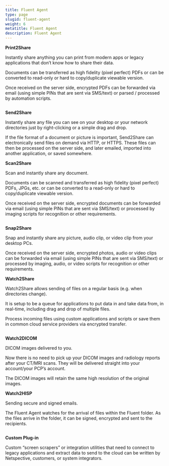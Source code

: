 ```yaml
---
title: Fluent Agent
type: page
slugid: fluent-agent
weight: 6
metatitle: Fluent Agent
description: Fluent Agent
---
```

 <article class="pt-10"> 
        <div class="grid grid-cols-1 sm:grid-cols-2 md:grid-cols-2 gap-4 pt-6">   
          <div>
            <p><b>Print2Share</b></p>
             <p class="font-semibold">Instantly share anything you can print from modern apps or legacy applications that don’t know how to share their data.</p>
              <p>Documents can be transferred as high fidelity (pixel perfect) PDFs or can be converted to read-only or hard to copy/duplicate viewable version.</p>
            <p>Once received on the server side, encrypted PDFs can be forwarded via email (using simple PINs that are sent via SMS/text) or parsed / processed by automation scripts.</p>
          </div>
           <div>
              <div class="flex mt-7"><img src="/assets-natural/brand/www.netspective.com/solutions/fluent/Print2Share.png"alt=""></div>
           </div>
        </div>
      <div class="grid grid-cols-1 sm:grid-cols-2 md:grid-cols-2 gap-4 pt-6">   
        <div>
          <div class="flex mb-7 mt-7"><img src="/assets-natural/brand/www.netspective.com/solutions/fluent/send2share.png"alt=""></div>
        </div>
        <div>
            <p><b>Send2Share</b></p>
           <p class="font-semibold">Instantly share any file you can see on your desktop or your network directories just by right-clicking or a simple drag and drop.</p>
            <p>If the file format of a document or picture is important, Send2Share can electronically send files on demand via HTTP, or HTTPS. These files can then be processed on the server side, and later emailed, imported into another application, or saved somewhere.</p>
        </div>         
      </div>
      <div class="grid grid-cols-1 sm:grid-cols-2 md:grid-cols-2 gap-4">   
        <div>
           <p><b>Scan2Share</b></p>
           <p class="font-semibold">Scan and instantly share any document.</p>
            <p>Documents can be scanned and transferred as high fidelity (pixel perfect) PDFs, JPGs, etc. or can be converted to a read-only or hard to copy/duplicate viewable version.</p>
            <p>Once received on the server side, encrypted documents can be forwarded via email (using simple PINs that are sent via SMS/text) or processed by imaging scripts for recognition or other requirements.</p>
        </div>
         <div>
            <div class="flex mb-7 mt-7"><img src="/assets-natural/brand/www.netspective.com/solutions/fluent/scan2share.png"alt=""></div>
        </div>
      </div>
      <div class="grid grid-cols-1 sm:grid-cols-2 md:grid-cols-2 gap-4">   
        <div>
          <div class="flex mb-7 mt-7"><img src="/assets-natural/brand/www.netspective.com/solutions/fluent/Sanp2share1.png"alt=""></div>
        </div>
        <div>
           <p><b>Snap2Share</b></p>
           <p class="font-semibold">Snap and instantly share any picture, audio clip, or video clip from your desktop PCs.</p>
            <p>Once received on the server side, encrypted photos, audio or video clips can be forwarded via email (using simple PINs that are sent via SMS/text) or processed by imaging, audio, or video scripts for recognition or other requirements.</p>
        </div>         
      </div>
      <div class="grid grid-cols-1 sm:grid-cols-2 md:grid-cols-2 gap-4">   
        <div>
           <p><b>Watch2Share</b></p>
           <p class="font-semibold">Watch2Share allows sending of files on a regular basis (e.g. when directories change).</p>
            <p>It is setup to be a queue for applications to put data in and take data from, in real-time, including drag and drop of multiple files.</p>
            <p>Process incoming files using custom applications and scripts or save them in common cloud service providers via encrypted transfer.</p>
        </div>
         <div>
            <div class="flex mb-7 mt-7"><img src="/assets-natural/brand/www.netspective.com/solutions/fluent/Watch2share.png"alt=""></div>
        </div>
      </div>
      <div class="grid grid-cols-1 sm:grid-cols-2 md:grid-cols-2 gap-4">   
        <div>
          <div class="flex mt-7"><img src="/assets-natural/brand/www.netspective.com/solutions/fluent/Watch2Dicom.png"alt=""></div>
        </div>
        <div>
            <p><b>Watch2DICOM</b></p>
           <p class="font-semibold">DICOM images delivered to you.</p>
            <p>Now there is no need to pick up your DICOM images and radiology reports after your CT/MRI scans. They will be delivered straight into your account/your PCP’s account.</p>
            <p>The DICOM images will retain the same high resolution of the original images.</p>
        </div>         
      </div>
      <div class="grid grid-cols-1 sm:grid-cols-2 md:grid-cols-2 gap-4">   
        <div>
            <p><b>Watch2HISP</b></p>
           <p class="font-semibold">Sending secure and signed emails.</p>
            <p>The Fluent Agent watches for the arrival of files within the Fluent folder. As the files arrive in the folder, it can be signed, encrypted and sent to the recipients.</p>
        </div>
         <div>
            <div class="flex mb-7 mt-7"><img src="/assets-natural/brand/www.netspective.com/solutions/fluent/Watch2hisp.png"alt=""></div>
        </div>
      </div>
      <div class="grid grid-cols-1 sm:grid-cols-2 md:grid-cols-2 gap-4">   
        <div>
          <div class="flex mt-7"><img src="/assets-natural/brand/www.netspective.com/solutions/fluent/Custom-Plugin.png"alt=""></div>
        </div>
        <div>
           <p><b>Custom Plug-in</b></p>
           <p>Custom “screen scrapers” or integration utilities that need to connect to legacy applications and extract data to send to the cloud can be written by Netspective, customers, or system integrators.</p>            
        </div>         
      </div>
      </article>